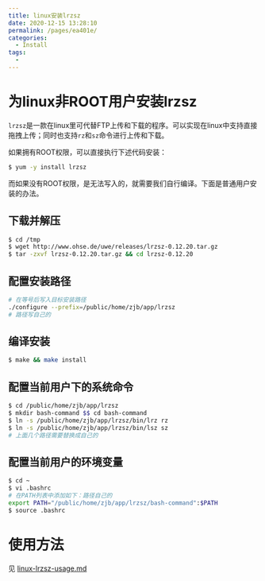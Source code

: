 ```yaml
---
title: linux安装lrzsz
date: 2020-12-15 13:28:10
permalink: /pages/ea401e/
categories: 
  - Install
tags: 
  - 
---
```


# 为linux非ROOT用户安装lrzsz

`lrzsz`是一款在linux里可代替FTP上传和下载的程序。可以实现在linux中支持直接拖拽上传；同时也支持`rz`和`sz`命令进行上传和下载。

如果拥有ROOT权限，可以直接执行下述代码安装：

```bash
$ yum -y install lrzsz
```

而如果没有ROOT权限，是无法写入的，就需要我们自行编译。下面是普通用户安装的办法。

## 下载并解压

```bash
$ cd /tmp
$ wget http://www.ohse.de/uwe/releases/lrzsz-0.12.20.tar.gz
$ tar -zxvf lrzsz-0.12.20.tar.gz && cd lrzsz-0.12.20
```

## 配置安装路径

```bash
# 在等号后写入目标安装路径
./configure --prefix=/public/home/zjb/app/lrzsz
# 路径写自己的
```

## 编译安装

```bash
$ make && make install
```

## 配置当前用户下的系统命令

```bash
$ cd /public/home/zjb/app/lrzsz
$ mkdir bash-command $$ cd bash-command
$ ln -s /public/home/zjb/app/lrzsz/bin/lrz rz 
$ ln -s /public/home/zjb/app/lrzsz/bin/lsz sz
# 上面几个路径需要替换成自己的
```

## 配置当前用户的环境变量

```bash
$ cd ~
$ vi .bashrc
# 在PATH列表中添加如下：路径自己的
export PATH="/public/home/zjb/app/lrzsz/bash-command":$PATH
$ source .bashrc
```

# 使用方法

见 [linux-lrzsz-usage.md](..\03-Linux\linux-lrzsz-usage.md) 